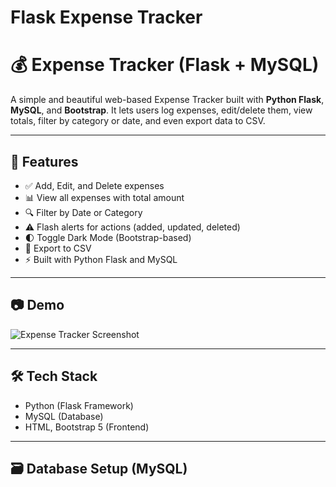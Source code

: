 ﻿# Flask Expense Tracker
# 💰 Expense Tracker (Flask + MySQL)

A simple and beautiful web-based Expense Tracker built with **Python Flask**, **MySQL**, and **Bootstrap**. It lets users log expenses, edit/delete them, view totals, filter by category or date, and even export data to CSV.

---

## 🚀 Features

- ✅ Add, Edit, and Delete expenses
- 📊 View all expenses with total amount
- 🔍 Filter by Date or Category
- ⚠️ Flash alerts for actions (added, updated, deleted)
- 🌓 Toggle Dark Mode (Bootstrap-based)
- 📁 Export to CSV
- ⚡ Built with Python Flask and MySQL

---

## 📷 Demo

![Expense Tracker Screenshot](screenshot.png)

---

## 🛠️ Tech Stack

- Python (Flask Framework)
- MySQL (Database)
- HTML, Bootstrap 5 (Frontend)

---

## 🗃️ Database Setup (MySQL)


